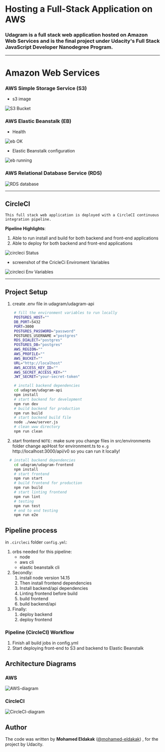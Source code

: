 # Hosting a Full-Stack Application on AWS

### **Udagram is a full stack web application hosted on Amazon Web Services and is the final project under Udacity's Full Stack JavaScript Developer Nanodegree Program.**

---

# Amazon Web Services

### AWS Simple Storage Service (S3)

- s3 image

![S3 Bucket](https://user-images.githubusercontent.com/106033884/205687708-c940db42-913f-4490-b7c9-c9317ccea15c.jpg)

### AWS Elastic Beanstalk (EB)

- Health

![eb OK](https://user-images.githubusercontent.com/106033884/205687967-89bd3656-393f-4496-ae9e-d2140aa5a4cf.jpg)


- Elastic Beanstalk configuration

![eb running](https://user-images.githubusercontent.com/106033884/205688017-bc5404e7-e7c2-45fb-8738-c9327e699465.jpg)

### AWS Relational Database Service (RDS)

![RDS database](https://user-images.githubusercontent.com/106033884/205688357-c7f65b40-3110-4183-87e7-28dd978e837b.jpg)

---

## CircleCI

`This full stack web application is deployed with a CircleCI continuous integration pipeline.`

**Pipeline Highlights**:

1. Able to run install and build for both backend and front-end applications
2. Able to deploy for both backend and front-end applications

![circleci Status](https://user-images.githubusercontent.com/106033884/205688697-d01cc533-9275-4360-8732-1058a8f91687.jpg)

- screenshot of the CricleCi Enviroment Variables

![circleci Env Variables](https://user-images.githubusercontent.com/106033884/205688834-50cbf384-38fd-462e-a729-70cfa20b5738.jpg)


------------------------------------------
## Project Setup
1. create .env file in udagram/udagram-api
```bash
    # fill the environment variables to run locally
    POSTGRES_HOST=""
    DB_PORT=5432
    PORT=3000
    POSTGRES_PASSWORD="password"
    POSTGRES_USERNAME ="postgres"
    RDS_DIALECT="postgres"
    POSTGRES_DB="postgres"
    AWS_REGION=""
    AWS_PROFILE=""
    AWS_BUCKET=""
    URL="http://localhost"
    AWS_ACCESS_KEY_ID=""
    AWS_SECRET_ACCESS_KEY=""
    JWT_SECRET="your-secret-token"
```
```bash
    # install backend dependencies
    cd udagram/udagram-api
    npm install
    # start backend for development
    npm run dev
    # build backend for production
    npm run build
    # start backend build file
    node ./www/server.js
    # clean www directory
    npm run clean
```

2. start frontend `NOTE:` make sure you change files in src/environments folder change apiHost for environment.ts to `e.g` http://localhost:3000/api/v0 so you can run it locally!
```bash
  # install backend dependencies
    cd udagram/udagram-frontend
    npm install
    # start frontend
    npm run start
    # build frontend for production
    npm run build
    # start linting frontend
    npm run lint
    # testing
    npm run test
    # end to end testing
    npm run e2e
```
## Pipeline process
in `.circleci` folder `config.yml`:
1. orbs needed for this pipeline:
   - node
   - aws cli
   - elastic beanstalk cli
2. Secondly:
   1. install node version 14.15
   2. Then install frontend dependencies
   3. Install backend/api dependencies
   4. Linting frontend before build
   5. build frontend
   6. build backend/api
3. Finally:
    1. deploy backend
    2. deploy frontend

### Pipeline (CircleCI) Workflow
1. Finish all build jobs in config.yml
2. Start deploying front-end to S3 and backend to Elastic Beanstalk

## Architecture Diagrams

### AWS

![AWS-diagram](https://user-images.githubusercontent.com/106033884/205690240-4b54d6d1-39db-46c7-ab1a-cfb1a1441b16.jpeg)


### CircleCI

![CircleCI-diagram](https://user-images.githubusercontent.com/106033884/205690295-b2944675-0813-409f-bae7-caeb967313f0.jpeg)


## Author

The code was written by **Mohamed Eldakak** ([@mohamed-eldakak](https://github.com/mohamed-eldakak)) , for the project by Udacity.


